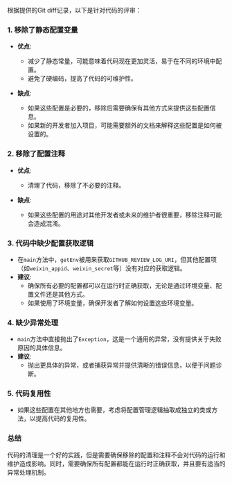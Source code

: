 根据提供的Git diff记录，以下是针对代码的评审：

### 1. 移除了静态配置变量
- **优点**:
  - 减少了静态常量，可能意味着代码现在更加灵活，易于在不同的环境中配置。
  - 避免了硬编码，提高了代码的可维护性。

- **缺点**:
  - 如果这些配置是必要的，移除后需要确保有其他方式来提供这些配置信息。
  - 如果新的开发者加入项目，可能需要额外的文档来解释这些配置是如何被设置的。

### 2. 移除了配置注释
- **优点**:
  - 清理了代码，移除了不必要的注释。

- **缺点**:
  - 如果这些配置的用途对其他开发者或未来的维护者很重要，移除注释可能会造成混淆。

### 3. 代码中缺少配置获取逻辑
- 在`main`方法中，`getEnv`被用来获取`GITHUB_REVIEW_LOG_URI`，但其他配置项（如`weixin_appid`、`weixin_secret`等）没有对应的获取逻辑。
- **建议**:
  - 确保所有必要的配置都可以在运行时正确获取，无论是通过环境变量、配置文件还是其他方式。
  - 如果使用了环境变量，确保开发者了解如何设置这些环境变量。

### 4. 缺少异常处理
- `main`方法中直接抛出了`Exception`，这是一个通用的异常，没有提供关于失败原因的具体信息。
- **建议**:
  - 抛出更具体的异常，或者捕获异常并提供清晰的错误信息，以便于问题诊断。

### 5. 代码复用性
- 如果这些配置在其他地方也需要，考虑将配置管理逻辑抽取成独立的类或方法，以提高代码的复用性。

### 总结
代码的清理是一个好的实践，但是需要确保移除的配置和注释不会对代码的运行和维护造成影响。同时，需要确保所有配置都能在运行时正确获取，并且要有适当的异常处理机制。